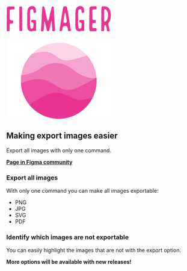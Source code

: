 ![figmager](figmager.png)

## Making export images easier

Export all images with only one command.

[**Page in Figma community**](https://www.figma.com/community/plugin/1090733792379662221)

### Export all images

With only one command you can make all images exportable:

- PNG
- JPG
- SVG
- PDF

### Identify which images are not exportable

You can easily highlight the images that are not with the export option.

**More options will be available with new releases!**
